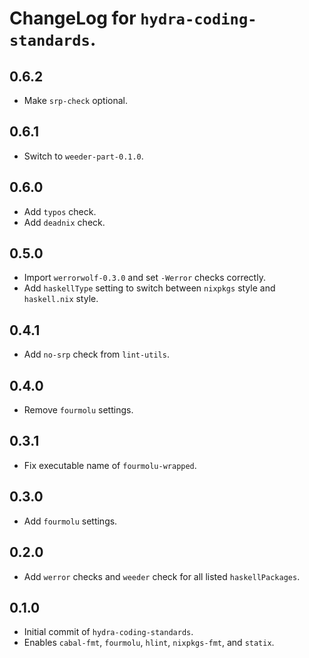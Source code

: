 # ChangeLog for `hydra-coding-standards`.

## 0.6.2

* Make `srp-check` optional.

## 0.6.1

* Switch to `weeder-part-0.1.0`.

## 0.6.0

* Add `typos` check.
* Add `deadnix` check.

## 0.5.0

* Import `werrorwolf-0.3.0` and set `-Werror` checks correctly.
* Add `haskellType` setting to switch between `nixpkgs` style and `haskell.nix` style.

## 0.4.1

* Add `no-srp` check from `lint-utils`.

## 0.4.0

* Remove `fourmolu` settings.

## 0.3.1

* Fix executable name of `fourmolu-wrapped`.

## 0.3.0

* Add `fourmolu` settings.

## 0.2.0

* Add `werror` checks and `weeder` check for all listed `haskellPackages`.

## 0.1.0

* Initial commit of `hydra-coding-standards`.
* Enables `cabal-fmt`, `fourmolu`, `hlint`, `nixpkgs-fmt`, and `statix`.
